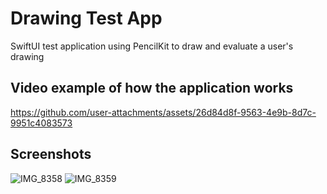 # Drawing Test App

SwiftUI test application using PencilKit to draw and evaluate a user's drawing

## Video example of how the application works 

https://github.com/user-attachments/assets/26d84d8f-9563-4e9b-8d7c-9951c4083573

## Screenshots

![IMG_8358](https://github.com/user-attachments/assets/1a91a2c0-0a2a-4630-923c-5808b4777c51)
![IMG_8359](https://github.com/user-attachments/assets/cacd6231-30f5-4be5-a166-49b2807e24ef)
